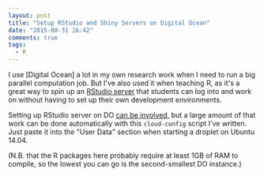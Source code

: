 ```yaml
---
layout: post
title: "Setup RStudio and Shiny Servers on Digital Ocean"
date: "2015-08-31 16:42"
comments: true
tags:
  - R
---
```


I use [Digital Ocean] a lot in my own research work when I need to run a big parallel computation job.
But I've also used it when teaching R, as it's a great way to spin up an [RStudio server](https://www.rstudio.com/products/rstudio/download-server/) that students can log into and work on without having to set up their own development environments.

Setting up RStudio server on DO [can be involved](http://deanattali.com/2015/05/09/setup-rstudio-shiny-server-digital-ocean/), but a large amount of that work can be done automatically with this `cloud-config` script I've written.
Just paste it into the "User Data" section when starting a droplet on Ubuntu 14.04.

(N.B. that the R packages here probably require at least 1GB of RAM to compile, so the lowest you can go is the second-smallest DO instance.)

<script src="https://gist.github.com/mdlincoln/1f40f4e88ce32c55b5f3.js"></script>
